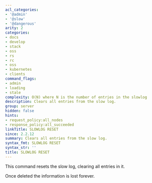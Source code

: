 ```yaml
---
acl_categories:
- '@admin'
- '@slow'
- '@dangerous'
arity: 2
categories:
- docs
- develop
- stack
- oss
- rs
- rc
- oss
- kubernetes
- clients
command_flags:
- admin
- loading
- stale
complexity: O(N) where N is the number of entries in the slowlog
description: Clears all entries from the slow log.
group: server
hidden: false
hints:
- request_policy:all_nodes
- response_policy:all_succeeded
linkTitle: SLOWLOG RESET
since: 2.2.12
summary: Clears all entries from the slow log.
syntax_fmt: SLOWLOG RESET
syntax_str: ''
title: SLOWLOG RESET
---
```

This command resets the slow log, clearing all entries in it.

Once deleted the information is lost forever.

